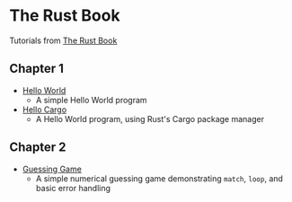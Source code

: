 # The Rust Book

Tutorials from [The Rust Book](https://doc.rust-lang.org/stable/book/)

## Chapter 1
 - [Hello World](https://github.com/nathan-beam/rust-book/tree/main/ch01/hello-world)
    - A simple Hello World program
 - [Hello Cargo](https://github.com/nathan-beam/rust-book/tree/main/ch01/hello-cargo)
    - A Hello World program, using Rust's Cargo package manager

 ## Chapter 2
- [Guessing Game](https://github.com/nathan-beam/rust-book/tree/main/ch02/guessing-game)
    - A simple numerical guessing game demonstrating `match`, `loop`, and basic error handling

